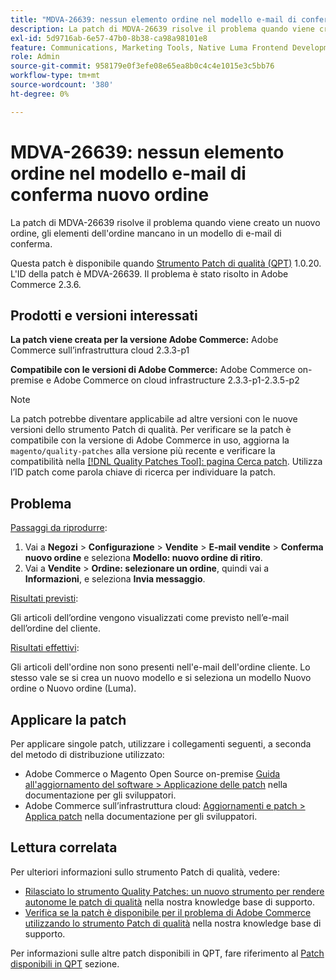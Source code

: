 ```yaml
---
title: "MDVA-26639: nessun elemento ordine nel modello e-mail di conferma nuovo ordine"
description: La patch di MDVA-26639 risolve il problema quando viene creato un nuovo ordine, gli elementi dell'ordine mancano in un modello di e-mail di conferma.
exl-id: 5d9716ab-6e57-47b0-8b38-ca98a98101e8
feature: Communications, Marketing Tools, Native Luma Frontend Development, Orders
role: Admin
source-git-commit: 958179e0f3efe08e65ea8b0c4c4e1015e3c5bb76
workflow-type: tm+mt
source-wordcount: '380'
ht-degree: 0%

---
```


# MDVA-26639: nessun elemento ordine nel modello e-mail di conferma nuovo ordine

La patch di MDVA-26639 risolve il problema quando viene creato un nuovo ordine, gli elementi dell&#39;ordine mancano in un modello di e-mail di conferma.

Questa patch è disponibile quando [Strumento Patch di qualità (QPT)](/help/announcements/adobe-commerce-announcements/magento-quality-patches-released-new-tool-to-self-serve-quality-patches.md) 1.0.20. L&#39;ID della patch è MDVA-26639. Il problema è stato risolto in Adobe Commerce 2.3.6.

## Prodotti e versioni interessati

**La patch viene creata per la versione Adobe Commerce:** Adobe Commerce sull’infrastruttura cloud 2.3.3-p1

**Compatibile con le versioni di Adobe Commerce:** Adobe Commerce on-premise e Adobe Commerce on cloud infrastructure 2.3.3-p1-2.3.5-p2

>[!NOTE]
>
>La patch potrebbe diventare applicabile ad altre versioni con le nuove versioni dello strumento Patch di qualità. Per verificare se la patch è compatibile con la versione di Adobe Commerce in uso, aggiorna la `magento/quality-patches` alla versione più recente e verificare la compatibilità nella [[!DNL Quality Patches Tool]: pagina Cerca patch](https://devdocs.magento.com/quality-patches/tool.html#patch-grid). Utilizza l’ID patch come parola chiave di ricerca per individuare la patch.

## Problema

<u>Passaggi da riprodurre</u>:

1. Vai a **Negozi** > **Configurazione** > **Vendite** > **E-mail vendite** > **Conferma nuovo ordine** e seleziona **Modello: nuovo ordine di ritiro**.
1. Vai a **Vendite** > **Ordine: selezionare un ordine**, quindi vai a **Informazioni**, e seleziona **Invia messaggio**.

<u>Risultati previsti</u>:

Gli articoli dell’ordine vengono visualizzati come previsto nell’e-mail dell’ordine del cliente.

<u>Risultati effettivi</u>:

Gli articoli dell&#39;ordine non sono presenti nell&#39;e-mail dell&#39;ordine cliente. Lo stesso vale se si crea un nuovo modello e si seleziona un modello Nuovo ordine o Nuovo ordine (Luma).

## Applicare la patch

Per applicare singole patch, utilizzare i collegamenti seguenti, a seconda del metodo di distribuzione utilizzato:

* Adobe Commerce o Magento Open Source on-premise [Guida all&#39;aggiornamento del software > Applicazione delle patch](https://devdocs.magento.com/guides/v2.4/comp-mgr/patching/mqp.html) nella documentazione per gli sviluppatori.
* Adobe Commerce sull’infrastruttura cloud: [Aggiornamenti e patch > Applica patch](https://devdocs.magento.com/cloud/project/project-patch.html) nella documentazione per gli sviluppatori.

## Lettura correlata

Per ulteriori informazioni sullo strumento Patch di qualità, vedere:

* [Rilasciato lo strumento Quality Patches: un nuovo strumento per rendere autonome le patch di qualità](/help/announcements/adobe-commerce-announcements/magento-quality-patches-released-new-tool-to-self-serve-quality-patches.md) nella nostra knowledge base di supporto.
* [Verifica se la patch è disponibile per il problema di Adobe Commerce utilizzando lo strumento Patch di qualità](/help/support-tools/patches-available-in-qpt-tool/check-patch-for-magento-issue-with-magento-quality-patches.md) nella nostra knowledge base di supporto.

Per informazioni sulle altre patch disponibili in QPT, fare riferimento al [Patch disponibili in QPT](https://support.magento.com/hc/en-us/sections/360010506631-Patches-available-in-MQP-tool-) sezione.

